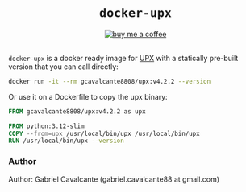 <h1 align="center"><code>docker-upx</code></h1>

<div align="center">
  <a href="https://www.buymeacoffee.com/gcavalcante8808">
    <img src="https://img.shields.io/badge/-buy_me_a%C2%A0coffee-gray?logo=buy-me-a-coffee" alt="buy me a coffee">
  </a>
</div>
<br>

`docker-upx` is a docker ready image for [UPX](https://github.com/upx/upx) with a statically pre-built version that you can call directly:

```bash
docker run -it --rm gcavalcante8808/upx:v4.2.2 --version
```

Or use it on a Dockerfile to copy the upx binary:

```Dockerfile
FROM gcavalcante8808/upx:v4.2.2 as upx

FROM python:3.12-slim
COPY --from=upx /usr/local/bin/upx /usr/local/bin/upx
RUN /usr/local/bin/upx --version
```

### Author

Author: Gabriel Cavalcante (gabriel.cavalcante88 at gmail.com)
